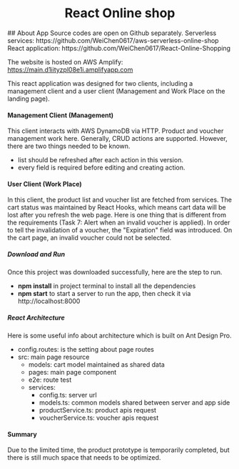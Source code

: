 <h1 align="center">React Online shop</h1>
## About App
Source codes are open on Github separately.
Serverless services: https://github.com/WeiChen0617/aws-serverless-online-shop
React application: https://github.com/WeiChen0617/React-Online-Shopping

The website is hosted on AWS Amplify: https://main.d1iityzpl08e1i.amplifyapp.com

This react application was designed for two clients, including a management client and a user client (Management and Work Place on the landing page).

#### Management Client (Management)

This client interacts with AWS DynamoDB via HTTP. Product and voucher management work here. Generally, CRUD actions are supported. However, there are two things needed to be known.

- list should be refreshed after each action in this version.
- every field is required before editing and creating action.

#### User Client (Work Place)

In this client, the product list and voucher list are fetched from services. The cart status was maintained by React Hooks, which means cart data will be lost after you refresh the web page. Here is one thing that is different from the requirements (Task 7: Alert when an invalid voucher is applied). In order to tell the invalidation of a voucher, the "Expiration" field was introduced. On the cart page, an invalid voucher could not be selected.

##### Download and Run

Once this project was downloaded successfully, here are the step to run.

- **npm install** in project terminal to install all the dependencies
- **npm start** to start a server to run the app, then check it via http://localhost:8000

##### React Architecture

Here is some useful info about architecture which is built on Ant Design Pro.

- config.routes: is the setting about page routes
- src: main page resource
  - models: cart model maintained as shared data
  - pages: main page component
  - e2e: route test
  - services:
    - config.ts: server url
    - models.ts: common models shared between server and app side
    - productService.ts: product apis request
    - voucherService.ts: voucher apis request

#### Summary

Due to the limited time, the product prototype is temporarily completed, but there is still much space that needs to be optimized.
